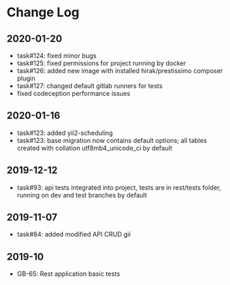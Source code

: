 Change Log
==========================

2020-01-20
-----------------------
- task#124: fixed minor bugs
- task#125: fixed permissions for project running by docker
- task#126: added new image with installed hirak/prestissimo composer plugin
- task#127: changed default gitlab runners for tests
- fixed codeception performance issues

2020-01-16
-----------------------
- task#123: added yii2-scheduling
- task#123: base migration now contains default options; all tables created with collation utf8mb4_unicode_ci by default

2019-12-12
-----------------------
- task#93: api tests integrated into project, tests are in rest/tests folder, running on dev and test branches by default

2019-11-07
-----------------------
- task#84: added modified API CRUD gii 

2019-10
-----------------------
- GB-65: Rest application basic tests